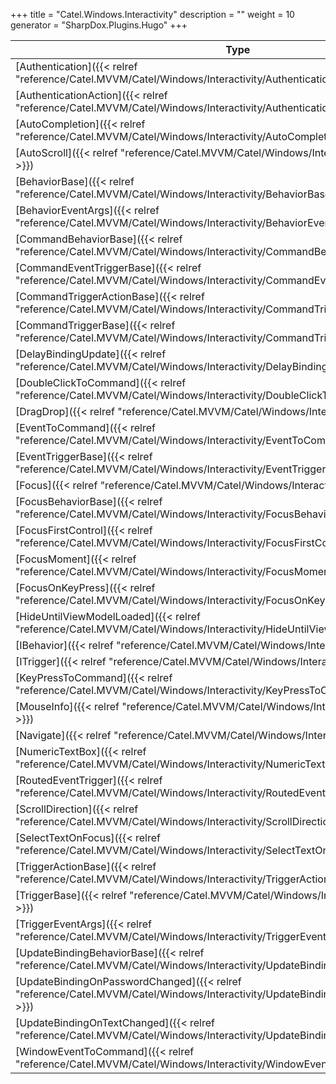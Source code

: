

+++
title = "Catel.Windows.Interactivity" 
description = ""
weight = 10
generator = "SharpDox.Plugins.Hugo"
+++

Type|Description
---|---
[Authentication]({{&lt; relref "reference/Catel.MVVM/Catel/Windows/Interactivity/Authentication.md" &gt;}})| 
[AuthenticationAction]({{&lt; relref "reference/Catel.MVVM/Catel/Windows/Interactivity/AuthenticationAction.md" &gt;}})| 
[AutoCompletion]({{&lt; relref "reference/Catel.MVVM/Catel/Windows/Interactivity/AutoCompletion.md" &gt;}})| 
[AutoScroll]({{&lt; relref "reference/Catel.MVVM/Catel/Windows/Interactivity/AutoScroll.md" &gt;}})| 
[BehaviorBase]({{&lt; relref "reference/Catel.MVVM/Catel/Windows/Interactivity/BehaviorBase.md" &gt;}})| 
[BehaviorEventArgs]({{&lt; relref "reference/Catel.MVVM/Catel/Windows/Interactivity/BehaviorEventArgs.md" &gt;}})| 
[CommandBehaviorBase]({{&lt; relref "reference/Catel.MVVM/Catel/Windows/Interactivity/CommandBehaviorBase.md" &gt;}})| 
[CommandEventTriggerBase]({{&lt; relref "reference/Catel.MVVM/Catel/Windows/Interactivity/CommandEventTriggerBase.md" &gt;}})| 
[CommandTriggerActionBase]({{&lt; relref "reference/Catel.MVVM/Catel/Windows/Interactivity/CommandTriggerActionBase.md" &gt;}})| 
[CommandTriggerBase]({{&lt; relref "reference/Catel.MVVM/Catel/Windows/Interactivity/CommandTriggerBase.md" &gt;}})| 
[DelayBindingUpdate]({{&lt; relref "reference/Catel.MVVM/Catel/Windows/Interactivity/DelayBindingUpdate.md" &gt;}})| 
[DoubleClickToCommand]({{&lt; relref "reference/Catel.MVVM/Catel/Windows/Interactivity/DoubleClickToCommand.md" &gt;}})| 
[DragDrop]({{&lt; relref "reference/Catel.MVVM/Catel/Windows/Interactivity/DragDrop.md" &gt;}})| 
[EventToCommand]({{&lt; relref "reference/Catel.MVVM/Catel/Windows/Interactivity/EventToCommand.md" &gt;}})| 
[EventTriggerBase]({{&lt; relref "reference/Catel.MVVM/Catel/Windows/Interactivity/EventTriggerBase.md" &gt;}})| 
[Focus]({{&lt; relref "reference/Catel.MVVM/Catel/Windows/Interactivity/Focus.md" &gt;}})| 
[FocusBehaviorBase]({{&lt; relref "reference/Catel.MVVM/Catel/Windows/Interactivity/FocusBehaviorBase.md" &gt;}})| 
[FocusFirstControl]({{&lt; relref "reference/Catel.MVVM/Catel/Windows/Interactivity/FocusFirstControl.md" &gt;}})| 
[FocusMoment]({{&lt; relref "reference/Catel.MVVM/Catel/Windows/Interactivity/FocusMoment.md" &gt;}})| 
[FocusOnKeyPress]({{&lt; relref "reference/Catel.MVVM/Catel/Windows/Interactivity/FocusOnKeyPress.md" &gt;}})| 
[HideUntilViewModelLoaded]({{&lt; relref "reference/Catel.MVVM/Catel/Windows/Interactivity/HideUntilViewModelLoaded.md" &gt;}})| 
[IBehavior]({{&lt; relref "reference/Catel.MVVM/Catel/Windows/Interactivity/IBehavior.md" &gt;}})| 
[ITrigger]({{&lt; relref "reference/Catel.MVVM/Catel/Windows/Interactivity/ITrigger.md" &gt;}})| 
[KeyPressToCommand]({{&lt; relref "reference/Catel.MVVM/Catel/Windows/Interactivity/KeyPressToCommand.md" &gt;}})| 
[MouseInfo]({{&lt; relref "reference/Catel.MVVM/Catel/Windows/Interactivity/MouseInfo.md" &gt;}})| 
[Navigate]({{&lt; relref "reference/Catel.MVVM/Catel/Windows/Interactivity/Navigate.md" &gt;}})| 
[NumericTextBox]({{&lt; relref "reference/Catel.MVVM/Catel/Windows/Interactivity/NumericTextBox.md" &gt;}})| 
[RoutedEventTrigger]({{&lt; relref "reference/Catel.MVVM/Catel/Windows/Interactivity/RoutedEventTrigger.md" &gt;}})| 
[ScrollDirection]({{&lt; relref "reference/Catel.MVVM/Catel/Windows/Interactivity/ScrollDirection.md" &gt;}})| 
[SelectTextOnFocus]({{&lt; relref "reference/Catel.MVVM/Catel/Windows/Interactivity/SelectTextOnFocus.md" &gt;}})| 
[TriggerActionBase]({{&lt; relref "reference/Catel.MVVM/Catel/Windows/Interactivity/TriggerActionBase.md" &gt;}})| 
[TriggerBase]({{&lt; relref "reference/Catel.MVVM/Catel/Windows/Interactivity/TriggerBase.md" &gt;}})| 
[TriggerEventArgs]({{&lt; relref "reference/Catel.MVVM/Catel/Windows/Interactivity/TriggerEventArgs.md" &gt;}})| 
[UpdateBindingBehaviorBase]({{&lt; relref "reference/Catel.MVVM/Catel/Windows/Interactivity/UpdateBindingBehaviorBase.md" &gt;}})| 
[UpdateBindingOnPasswordChanged]({{&lt; relref "reference/Catel.MVVM/Catel/Windows/Interactivity/UpdateBindingOnPasswordChanged.md" &gt;}})| 
[UpdateBindingOnTextChanged]({{&lt; relref "reference/Catel.MVVM/Catel/Windows/Interactivity/UpdateBindingOnTextChanged.md" &gt;}})| 
[WindowEventToCommand]({{&lt; relref "reference/Catel.MVVM/Catel/Windows/Interactivity/WindowEventToCommand.md" &gt;}})| 

